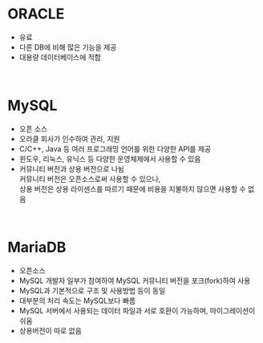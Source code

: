 # ORACLE
- 유료
- 다른 DB에 비해 많은 기능을 제공
- 대용량 데이터베이스에 적합

<br>

# MySQL
- 오픈 소스
- 오라클 회사가 인수하여 관리, 지원
- C/C++, Java 등 여러 프로그래밍 언어를 위한 다양한 API를 제공
- 윈도우, 리눅스, 유닉스 등 다양한 운영체제에서 사용할 수 있음
- 커뮤니티 버전과 상용 버전으로 나뉨  
	커뮤니티 버전은 오픈소스로써 사용할 수 있으나,  
	상용 버전은 상용 라이센스를 따르기 때문에 비용을 지불하지 않으면 사용할 수 없음  

<br>

# MariaDB
- 오픈소스
- MySQL 개발자 일부가 참여하여 MySQL 커뮤니티 버전을 포크(fork)하여 사용
- MySQL과 기본적으로 구조 및 사용방법 등이 동일
- 대부분의 처리 속도는 MySQL보다 빠름
- MySQL 서버에서 사용되는 데이터 파일과 서로 호환이 가능하며, 마이그레이션이 쉬움
- 상용버전이 따로 없음
